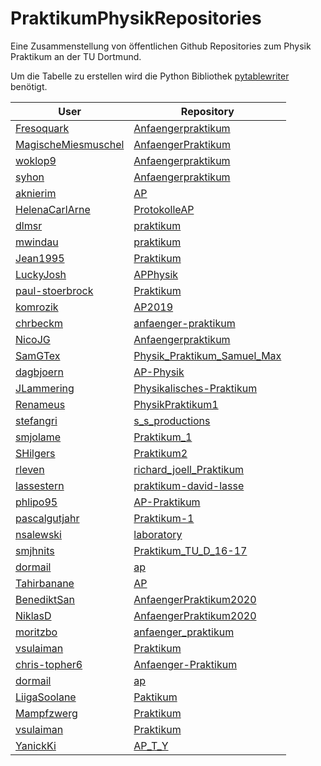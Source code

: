 # PraktikumPhysikRepositories
Eine Zusammenstellung von öffentlichen Github Repositories zum Physik Praktikum an der TU Dortmund.

Um die Tabelle zu erstellen wird die Python Bibliothek [pytablewriter](https://github.com/thombashi/pytablewriter) benötigt.

|                            User                             |                                     Repository                                      |
|-------------------------------------------------------------|-------------------------------------------------------------------------------------|
|[Fresoquark](https://github.com/Fresoquark)                  |[Anfaengerpraktikum](https://github.com/Fresoquark/Anfaengerpraktikum)               |
|[MagischeMiesmuschel](https://github.com/MagischeMiesmuschel)|[AnfaengerPraktikum](https://github.com/MagischeMiesmuschel/AnfaengerPraktikum)      |
|[woklop9](https://github.com/woklop9)                        |[Anfaengerpraktikum](https://github.com/woklop9/Anfaengerpraktikum)                  |
|[syhon](https://github.com/syhon)                            |[Anfaengerpraktikum](https://github.com/syhon/Anfaengerpraktikum)                    |
|[aknierim](https://github.com/aknierim)                      |[AP](https://github.com/aknierim/AP)                                                 |
|[HelenaCarlArne](https://github.com/HelenaCarlArne)          |[ProtokolleAP](https://github.com/HelenaCarlArne/ProtokolleAP)                       |
|[dlmsr](https://github.com/dlmsr)                            |[praktikum](https://github.com/dlmsr/praktikum)                                      |
|[mwindau](https://github.com/mwindau)                        |[praktikum](https://github.com/mwindau/praktikum)                                    |
|[Jean1995](https://github.com/Jean1995)                      |[Praktikum](https://github.com/Jean1995/Praktikum)                                   |
|[LuckyJosh](https://github.com/LuckyJosh)                    |[APPhysik](https://github.com/LuckyJosh/APPhysik)                                    |
|[paul-stoerbrock](https://github.com/paul-stoerbrock)        |[Praktikum](https://github.com/paul-stoerbrock/Praktikum)                            |
|[komrozik](https://github.com/komrozik)                      |[AP2019](https://github.com/komrozik/AP2019)                                         |
|[chrbeckm](https://github.com/chrbeckm)                      |[anfaenger-praktikum](https://github.com/chrbeckm/anfaenger-praktikum)               |
|[NicoJG](https://github.com/NicoJG)                          |[Anfaengerpraktikum](https://github.com/NicoJG/Anfaengerpraktikum)                   |
|[SamGTex](https://github.com/SamGTex)                        |[Physik_Praktikum_Samuel_Max](https://github.com/SamGTex/Physik_Praktikum_Samuel_Max)|
|[dagbjoern](https://github.com/dagbjoern)                    |[AP-Physik](https://github.com/dagbjoern/AP-Physik)                                  |
|[JLammering](https://github.com/JLammering)                  |[Physikalisches-Praktikum](https://github.com/JLammering/Physikalisches-Praktikum)   |
|[Renameus](https://github.com/Renameus)                      |[PhysikPraktikum1](https://github.com/Renameus/PhysikPraktikum1)                     |
|[stefangri](https://github.com/stefangri)                    |[s_s_productions](https://github.com/stefangri/s_s_productions)                      |
|[smjolame](https://github.com/smjolame)                      |[Praktikum_1](https://github.com/smjolame/Praktikum_1)                               |
|[SHilgers](https://github.com/SHilgers)                      |[Praktikum2](https://github.com/SHilgers/Praktikum2)                                 |
|[rleven](https://github.com/rleven)                          |[richard_joell_Praktikum](https://github.com/rleven/richard_joell_Praktikum)         |
|[lassestern](https://github.com/lassestern)                  |[praktikum-david-lasse](https://github.com/lassestern/praktikum-david-lasse)         |
|[phlipo95](https://github.com/phlipo95)                      |[AP-Praktikum](https://github.com/phlipo95/AP-Praktikum)                             |
|[pascalgutjahr](https://github.com/pascalgutjahr)            |[Praktikum-1](https://github.com/pascalgutjahr/Praktikum-1)                          |
|[nsalewski](https://github.com/nsalewski)                    |[laboratory](https://github.com/nsalewski/laboratory)                                |
|[smjhnits](https://github.com/smjhnits)                      |[Praktikum_TU_D_16-17 ](https://github.com/smjhnits/Praktikum_TU_D_16-17 )           |
|[dormail](https://github.com/dormail)                        |[ap ](https://github.com/dormail/ap )                                                |
|[Tahirbanane](https://github.com/Tahirbanane)                |[AP ](https://github.com/Tahirbanane/AP )                                            |
|[BenediktSan](https://github.com/BenediktSan)                |[AnfaengerPraktikum2020 ](https://github.com/BenediktSan/AnfaengerPraktikum2020 )    |
|[NiklasD](https://github.com/NiklasD)                        |[AnfaengerPraktikum2020 ](https://github.com/NiklasD/AnfaengerPraktikum2020 )        |
|[moritzbo](https://github.com/moritzbo)                      |[anfaenger_praktikum ](https://github.com/moritzbo/anfaenger_praktikum )             |
|[vsulaiman](https://github.com/vsulaiman)                    |[Praktikum ](https://github.com/vsulaiman/Praktikum )                                |
|[chris-topher6](https://github.com/chris-topher6)            |[Anfaenger-Praktikum ](https://github.com/chris-topher6/Anfaenger-Praktikum )        |
|[dormail](https://github.com/dormail)                        |[ap](https://github.com/dormail/ap)                                                  |
|[LiigaSoolane](https://github.com/LiigaSoolane)              |[Paktikum](https://github.com/LiigaSoolane/Paktikum)                                 |
|[Mampfzwerg](https://github.com/Mampfzwerg)                  |[Praktikum](https://github.com/Mampfzwerg/Praktikum)                                 |
|[vsulaiman](https://github.com/vsulaiman)                    |[Praktikum](https://github.com/vsulaiman/Praktikum)                                  |
|[YanickKi](https://github.com/YanickKi)                      |[AP_T_Y](https://github.com/YanickKi/AP_T_Y)                                         |